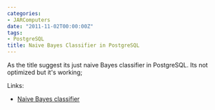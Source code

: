 ```yaml
---
categories:
- JARComputers
date: "2011-11-02T00:00:00Z"
tags:
- PostgreSQL
title: Naive Bayes Classifier in PostgreSQL
---
```


As the title suggest its just naive Bayes classifier in PostgreSQL. Its not optimized but it's working;

Links:

- [Naive Bayes classifier](https://gist.github.com/1333830)
